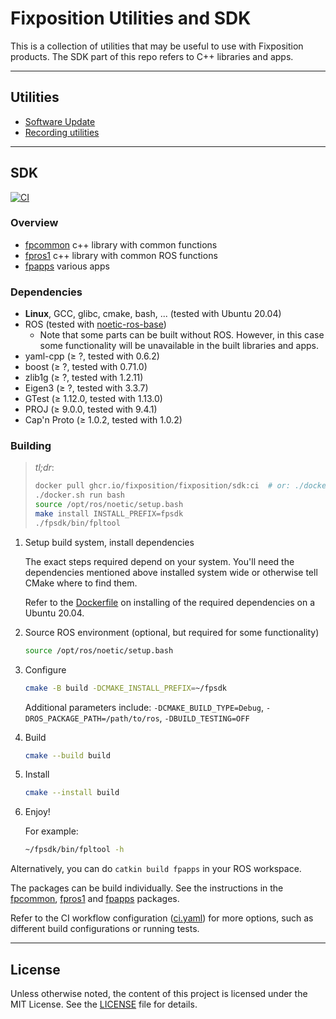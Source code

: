 # Fixposition Utilities and SDK

This is a collection of utilities that may be useful to use with Fixposition products.
The SDK part of this repo refers to C++ libraries and apps.


---
## Utilities

- [Software Update](software_update/README.md)
- [Recording utilities](record/README.md)


---
## SDK

[![CI](https://github.com/fixposition/fixposition_utility/actions/workflows/ci.yml/badge.svg)](https://github.com/fixposition/fixposition_utility/actions/workflows/ci.yml)

### Overview

- [fpcommon](fpcommon/README.md) c++ library with common functions
- [fpros1](fpros1/README.md) c++ library with common ROS functions
- [fpapps](fpapps/README.md) various apps

### Dependencies

- **Linux**, GCC, glibc, cmake, bash, ... (tested with Ubuntu 20.04)
- ROS (tested with [noetic-ros-base](https://hub.docker.com/_/ros/))
    - Note that some parts can be built without ROS. However, in this case some functionality will be unavailable
      in the built libraries and apps.
- yaml-cpp        (≥ ?,      tested with 0.6.2)
- boost           (≥ ?,      tested with 0.71.0)
- zlib1g          (≥ ?,      tested with 1.2.11)
- Eigen3          (≥ ?,      tested with 3.3.7)
- GTest           (≥ 1.12.0, tested with 1.13.0)
- PROJ            (≥ 9.0.0,  tested with 9.4.1)
- Cap'n Proto     (≥ 1.0.2,  tested with 1.0.2)

### Building

> *tl;dr*:
>
> ```sh
> docker pull ghcr.io/fixposition/fixposition/sdk:ci  # or: ./docker.sh build
> ./docker.sh run bash
> source /opt/ros/noetic/setup.bash
> make install INSTALL_PREFIX=fpsdk
> ./fpsdk/bin/fpltool
> ```

1. Setup build system, install dependencies

    The exact steps required depend on your system. You'll need the dependencies mentioned above installed system wide
    or otherwise tell CMake where to find them.

    Refer to the [Dockerfile](./Dockerfile) on installing of the required dependencies on a Ubuntu 20.04.

2. Source ROS environment (optional, but required for some functionality)

    ```sh
    source /opt/ros/noetic/setup.bash
    ```

3. Configure

    ```sh
    cmake -B build -DCMAKE_INSTALL_PREFIX=~/fpsdk
    ```

    Additional parameters include: `-DCMAKE_BUILD_TYPE=Debug`, `-DROS_PACKAGE_PATH=/path/to/ros`, `-DBUILD_TESTING=OFF`

4. Build

    ```sh
    cmake --build build
    ```

5. Install

    ```sh
    cmake --install build
    ```

6. Enjoy!

    For example:

    ```sh
    ~/fpsdk/bin/fpltool -h
    ```

Alternatively, you can do `catkin build fpapps` in your ROS workspace.

The packages can be build individually. See the instructions in the [fpcommon](fpcommon/README.md),
[fpros1](fpros1/README.md) and [fpapps](fpapps/README.md) packages.

Refer to the CI workflow configuration ([ci.yaml](./.github/workflows/ci.yml)) for more options, such as different build
configurations or running tests.

---
## License

Unless otherwise noted, the content of this project is licensed under the MIT License.
See the [LICENSE](LICENSE) file for details.
